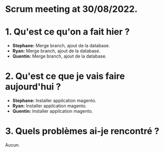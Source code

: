 # Scrum meeting at 30/08/2022.

# 1. Qu'est ce qu'on a fait hier ?
* **Stephane:** Merge branch, ajout de la database.
* **Ryan:** Merge branch, ajout de la database.
* **Quentin:** Merge branch, ajout de la database.




# 2. Qu'est ce que je vais faire aujourd'hui ?
* **Stephane:** Installer appilcation magento.
* **Ryan:** Installer appilcation magento.
* **Quentin:** Installer appilcation magento.

# 3. Quels problèmes ai-je rencontré ?
Aucun.